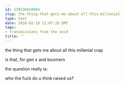 ```yaml
---
id: 139536910084
slug: the-thing-that-gets-me-about-all-this-millenial
type: text
date: 2016-02-18 11:07:28 GMT
tags:
- transmissions from the void
title: ''
---
```


the thing that gets me about all this millenial crap

is that, for gen x and boomers

the question really is:

who the fuck do u think raised us?